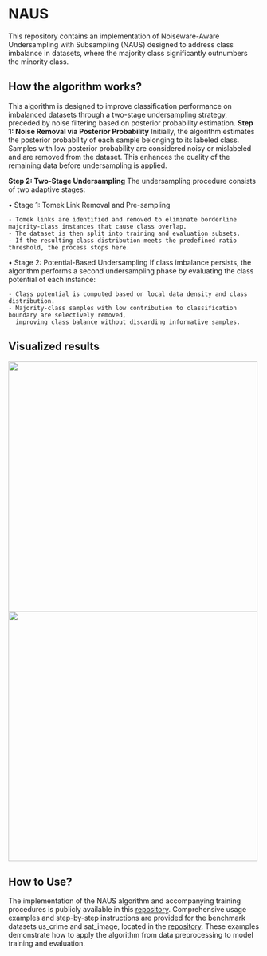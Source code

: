 # NAUS
This repository contains an implementation of Noiseware-Aware Undersampling with Subsampling (NAUS) designed to address class imbalance in datasets, where the majority class significantly outnumbers the minority class.
## How the algorithm works?
This algorithm is designed to improve classification performance on imbalanced datasets through a two-stage undersampling strategy, preceded by noise filtering based on posterior probability estimation.
**Step 1: Noise Removal via Posterior Probability**
    Initially, the algorithm estimates the posterior probability of each sample belonging to its labeled class.
  Samples with low posterior probability are considered noisy or mislabeled and are removed from the dataset. This enhances the quality of the remaining data before     undersampling is applied.

**Step 2: Two-Stage Undersampling**
  The undersampling procedure consists of two adaptive stages:

  • Stage 1: Tomek Link Removal and Pre-sampling
  
    - Tomek links are identified and removed to eliminate borderline majority-class instances that cause class overlap.
    - The dataset is then split into training and evaluation subsets.
    - If the resulting class distribution meets the predefined ratio threshold, the process stops here.
  
  • Stage 2: Potential-Based Undersampling
    If class imbalance persists, the algorithm performs a second undersampling phase by evaluating the class potential of each instance:
    
    - Class potential is computed based on local data density and class distribution.
    - Majority-class samples with low contribution to classification boundary are selectively removed, 
      improving class balance without discarding informative samples.
  ## Visualized results
<img src="https://github.com/user-attachments/assets/da4e3683-903e-4209-b8ec-96dbe6024f30" width="500"/>
<img src="https://github.com/user-attachments/assets/012fd990-650a-4457-a99c-eba19608e115" width="500"/>

## How to Use?
The implementation of the NAUS algorithm and accompanying training procedures is publicly available in this [repository](NAUS_code).
Comprehensive usage examples and step-by-step instructions are provided for the benchmark datasets us_crime and sat_image, located in the [repository](NAUS_tutorials).
These examples demonstrate how to apply the algorithm from data preprocessing to model training and evaluation.

